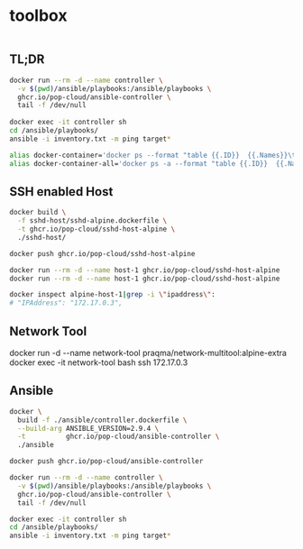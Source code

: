 # toolbox
```bash
```
## TL;DR

```bash
docker run --rm -d --name controller \
  -v $(pwd)/ansible/playbooks:/ansible/playbooks \
  ghcr.io/pop-cloud/ansible-controller \
  tail -f /dev/null
  
docker exec -it controller sh
cd /ansible/playbooks/
ansible -i inventory.txt -m ping target*

alias docker-container='docker ps --format "table {{.ID}}  {{.Names}}\t{{.Image}}\t{{.Command}}\t{{.Ports}}\t{{.Networks}}"'
alias docker-container-all='docker ps -a --format "table {{.ID}}  {{.Names}}\t{{.Image}}\t{{.Networks}}\t{{.Status}}"'

```

## SSH enabled Host

```bash
docker build \
  -f sshd-host/sshd-alpine.dockerfile \
  -t ghcr.io/pop-cloud/sshd-host-alpine \
  ./sshd-host/

docker push ghcr.io/pop-cloud/sshd-host-alpine

docker run --rm -d --name host-1 ghcr.io/pop-cloud/sshd-host-alpine
docker run --rm -d --name host-1 ghcr.io/pop-cloud/sshd-host-alpine

docker inspect alpine-host-1|grep -i \"ipaddress\":
# "IPAddress": "172.17.0.3",
```

## Network Tool

docker run -d --name network-tool praqma/network-multitool:alpine-extra
docker exec -it network-tool  bash 
ssh 172.17.0.3

## Ansible

```bash
docker \
  build -f ./ansible/controller.dockerfile \
  --build-arg ANSIBLE_VERSION=2.9.4 \
  -t          ghcr.io/pop-cloud/ansible-controller \
  ./ansible

docker push ghcr.io/pop-cloud/ansible-controller

docker run --rm -d --name controller \
  -v $(pwd)/ansible/playbooks:/ansible/playbooks \
  ghcr.io/pop-cloud/ansible-controller \
  tail -f /dev/null

docker exec -it controller sh
cd /ansible/playbooks/
ansible -i inventory.txt -m ping target*
```
